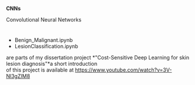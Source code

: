 **CNNs**

Convolutional Neural Networks
#
- Benign_Malignant.ipynb
- LesionClassification.ipynb


are parts of my dissertation project *"Cost-Sensitive Deep Learning for skin lesion diagnosis"*a short introduction <br/>of this project is available at https://www.youtube.com/watch?v=3V-Nl3gZIM8
